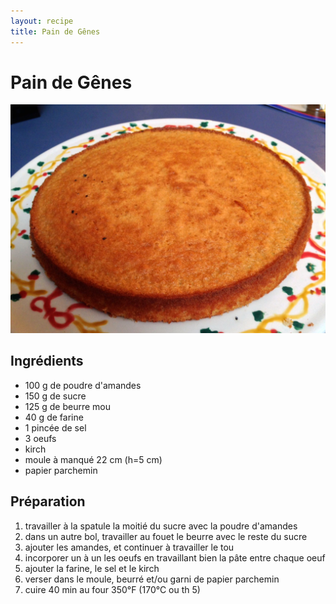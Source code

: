 ```yaml
---
layout: recipe
title: Pain de Gênes 
---
```


# Pain de Gênes

![Pain de Gênes](img/pain_de_genes1.jpg)


## Ingrédients
* 100 g de poudre d'amandes
* 150 g de sucre
* 125 g de beurre mou
* 40 g de farine
* 1 pincée de sel
* 3 oeufs
* kirch
* moule à manqué 22 cm (h=5 cm)
* papier parchemin

## Préparation

1. travailler à la spatule la moitié du sucre avec la poudre d'amandes
2. dans un autre bol, travailler au fouet le beurre avec le reste du sucre
3. ajouter les amandes, et continuer à travailler le tou
4. incorporer un à un les oeufs en travaillant bien la pâte entre chaque oeuf
5. ajouter la farine, le sel et le kirch
6. verser dans le moule, beurré et/ou garni de papier parchemin
7. cuire 40 min au four 350°F (170°C ou th 5)